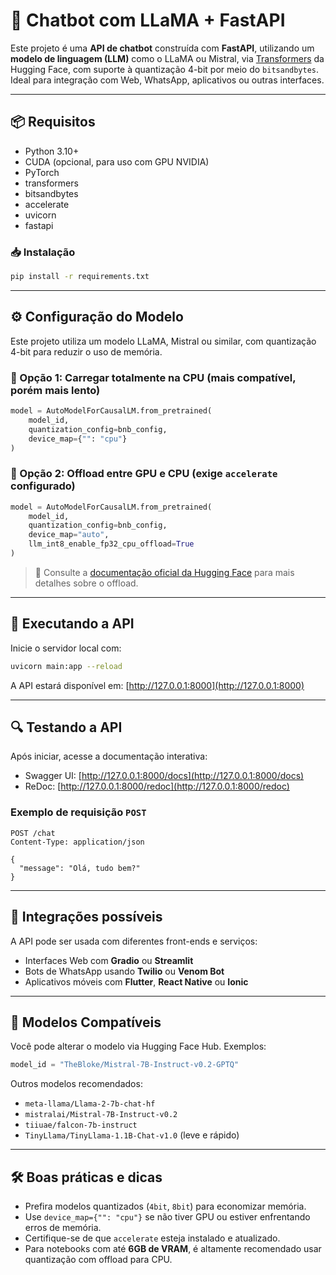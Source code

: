 
# 🤖 Chatbot com LLaMA + FastAPI

Este projeto é uma **API de chatbot** construída com **FastAPI**, utilizando um **modelo de linguagem (LLM)** como o LLaMA ou Mistral, via [Transformers](https://huggingface.co/docs/transformers/) da Hugging Face, com suporte à quantização 4-bit por meio do `bitsandbytes`. Ideal para integração com Web, WhatsApp, aplicativos ou outras interfaces.

---

## 📦 Requisitos

- Python 3.10+ 
- CUDA (opcional, para uso com GPU NVIDIA)
- PyTorch
- transformers
- bitsandbytes
- accelerate
- uvicorn
- fastapi

### 📥 Instalação

```bash
pip install -r requirements.txt
```

---

## ⚙️ Configuração do Modelo

Este projeto utiliza um modelo LLaMA, Mistral ou similar, com quantização 4-bit para reduzir o uso de memória.

### 🔹 Opção 1: Carregar totalmente na CPU (mais compatível, porém mais lento)

```python
model = AutoModelForCausalLM.from_pretrained(
    model_id,
    quantization_config=bnb_config,
    device_map={"": "cpu"}
)
```

### 🔹 Opção 2: Offload entre GPU e CPU (exige `accelerate` configurado)

```python
model = AutoModelForCausalLM.from_pretrained(
    model_id,
    quantization_config=bnb_config,
    device_map="auto",
    llm_int8_enable_fp32_cpu_offload=True
)
```

> 🔗 Consulte a [documentação oficial da Hugging Face](https://huggingface.co/docs/transformers/main/en/main_classes/quantization#offload-between-cpu-and-gpu) para mais detalhes sobre o offload.

---

## 🚀 Executando a API

Inicie o servidor local com:

```bash
uvicorn main:app --reload
```

A API estará disponível em: [http://127.0.0.1:8000](http://127.0.0.1:8000)

---

## 🔍 Testando a API

Após iniciar, acesse a documentação interativa:

- Swagger UI: [http://127.0.0.1:8000/docs](http://127.0.0.1:8000/docs)
- ReDoc: [http://127.0.0.1:8000/redoc](http://127.0.0.1:8000/redoc)

### Exemplo de requisição `POST`

```http
POST /chat
Content-Type: application/json

{
  "message": "Olá, tudo bem?"
}
```

---

## 💬 Integrações possíveis

A API pode ser usada com diferentes front-ends e serviços:

- Interfaces Web com **Gradio** ou **Streamlit**
- Bots de WhatsApp usando **Twilio** ou **Venom Bot**
- Aplicativos móveis com **Flutter**, **React Native** ou **Ionic**

---

## 🧠 Modelos Compatíveis

Você pode alterar o modelo via Hugging Face Hub. Exemplos:

```python
model_id = "TheBloke/Mistral-7B-Instruct-v0.2-GPTQ"
```

Outros modelos recomendados:

- `meta-llama/Llama-2-7b-chat-hf`
- `mistralai/Mistral-7B-Instruct-v0.2`
- `tiiuae/falcon-7b-instruct`
- `TinyLlama/TinyLlama-1.1B-Chat-v1.0` (leve e rápido)

---

## 🛠️ Boas práticas e dicas

- Prefira modelos quantizados (`4bit`, `8bit`) para economizar memória.
- Use `device_map={"": "cpu"}` se não tiver GPU ou estiver enfrentando erros de memória.
- Certifique-se de que `accelerate` esteja instalado e atualizado.
- Para notebooks com até **6GB de VRAM**, é altamente recomendado usar quantização com offload para CPU.
